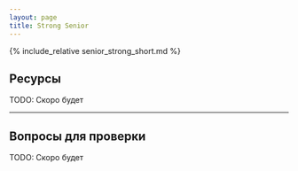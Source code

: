 ```yaml
---
layout: page
title: Strong Senior
---
```


{% include_relative senior_strong_short.md %}

## Ресурсы
TODO: Скоро будет

---

## Вопросы для проверки
TODO: Скоро будет
